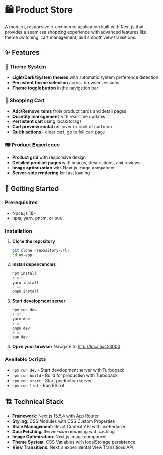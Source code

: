 # 🛍️ Product Store

A modern, responsive e-commerce application built with Next.js that provides a seamless shopping experience with advanced features like theme switching, cart management, and smooth view transitions.

## ✨ Features

### 🎨 **Theme System**
- **Light/Dark/System themes** with automatic system preference detection
- **Persistent theme selection** across browser sessions
- **Theme toggle button** in the navigation bar

### 🛒 **Shopping Cart**
- **Add/Remove items** from product cards and detail pages
- **Quantity management** with real-time updates
- **Persistent cart** using localStorage
- **Cart preview modal** on hover or click of cart icon
- **Quick actions** - clear cart, go to full cart page

### 🖼️ **Product Experience**
- **Product grid** with responsive design
- **Detailed product pages** with images, descriptions, and reviews
- **Image optimization** with Next.js Image component
- **Server-side rendering** for fast loading

## 🚀 Getting Started

### Prerequisites
- Node.js 18+ 
- npm, yarn, pnpm, or bun

### Installation

1. **Clone the repository**
   ```bash
   git clone <repository-url>
   cd my-app
   ```

2. **Install dependencies**
   ```bash
   npm install
   # or
   yarn install
   # or
   pnpm install
   ```

3. **Start development server**
   ```bash
   npm run dev
   # or
   yarn dev
   # or
   pnpm dev
   # or
   bun dev
   ```

4. **Open your browser**
   Navigate to [http://localhost:3000](http://localhost:3000)

### Available Scripts

- `npm run dev` - Start development server with Turbopack
- `npm run build` - Build for production with Turbopack
- `npm run start` - Start production server
- `npm run lint` - Run ESLint

## 🏗️ Technical Stack

- **Framework**: Next.js 15.5.4 with App Router
- **Styling**: CSS Modules with CSS Custom Properties
- **State Management**: React Context API with useReducer
- **Data Fetching**: Server-side rendering with caching
- **Image Optimization**: Next.js Image component
- **Theme System**: CSS Variables with localStorage persistence
- **View Transitions**: Next.js experimental View Transitions API